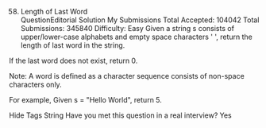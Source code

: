 58. Length of Last Word  
QuestionEditorial Solution  My Submissions
Total Accepted: 104042
Total Submissions: 345840
Difficulty: Easy
Given a string s consists of upper/lower-case alphabets and empty space characters ' ', return the length of last word in the string.

If the last word does not exist, return 0.

Note: A word is defined as a character sequence consists of non-space characters only.

For example, 
Given s = "Hello World",
return 5.

Hide Tags String
Have you met this question in a real interview? Yes  
